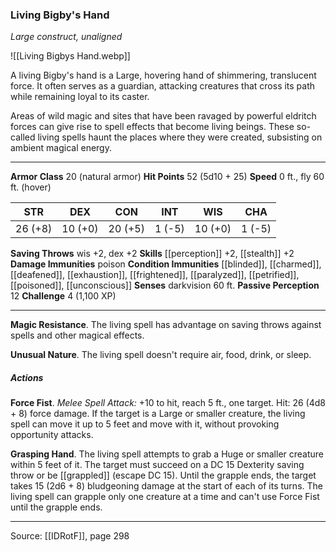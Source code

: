### Living Bigby's Hand
_Large construct, unaligned_

![[Living Bigbys Hand.webp]]

A living Bigby's hand is a Large, hovering hand of shimmering, translucent force. It often serves as a guardian, attacking creatures that cross its path while remaining loyal to its caster.

Areas of wild magic and sites that have been ravaged by powerful eldritch forces can give rise to spell effects that become living beings. These so-called living spells haunt the places where they were created, subsisting on ambient magical energy.




---

**Armor Class** 20 (natural armor)
**Hit Points** 52 (5d10 + 25)
**Speed** 0 ft., fly 60 ft. (hover)

| STR     | DEX     | CON     | INT     | WIS     | CHA     |
|---------|---------|---------|---------|---------|---------|
| 26 (+8) | 10 (+0) | 20 (+5) | 1 (-5) | 10 (+0) | 1 (-5) |

**Saving Throws** wis +2, dex +2
**Skills** [[perception]] +2, [[stealth]] +2
**Damage Immunities** poison
**Condition Immunities** [[blinded]], [[charmed]], [[deafened]], [[exhaustion]], [[frightened]], [[paralyzed]], [[petrified]], [[poisoned]], [[unconscious]]
**Senses** darkvision 60 ft.
**Passive Perception** 12
**Challenge** 4 (1,100 XP)

---

**Magic Resistance**. The living spell has advantage on saving throws against spells and other magical effects.

**Unusual Nature**. The living spell doesn't require air, food, drink, or sleep.

##### Actions
**Force Fist**. _Melee Spell Attack:_ +10 to hit, reach 5 ft., one target. Hit: 26 (4d8 + 8) force damage. If the target is a Large or smaller creature, the living spell can move it up to 5 feet and move with it, without provoking opportunity attacks.

**Grasping Hand**. The living spell attempts to grab a Huge or smaller creature within 5 feet of it. The target must succeed on a DC 15 Dexterity saving throw or be [[grappled]] (escape DC 15). Until the grapple ends, the target takes 15 (2d6 + 8) bludgeoning damage at the start of each of its turns. The living spell can grapple only one creature at a time and can't use Force Fist until the grapple ends.


---

Source: [[IDRotF]], page 298
